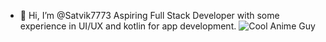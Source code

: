 - 👋 Hi, I’m @Satvik7773
Aspiring Full Stack Developer with some experience in UI/UX and kotlin for app development.
![Cool Anime Guy](https://www.pngarc.com/wp-content/uploads/cool-anime-boy.png)
